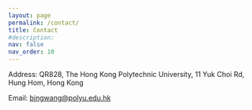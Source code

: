 ```yaml
---
layout: page
permalink: /contact/
title: Contact
#description: 
nav: false
nav_order: 10
---
```


Address: QR828, The Hong Kong Polytechnic University, 11 Yuk Choi Rd, Hung Hom, Hong Kong  

Email: bingwang@polyu.edu.hk
